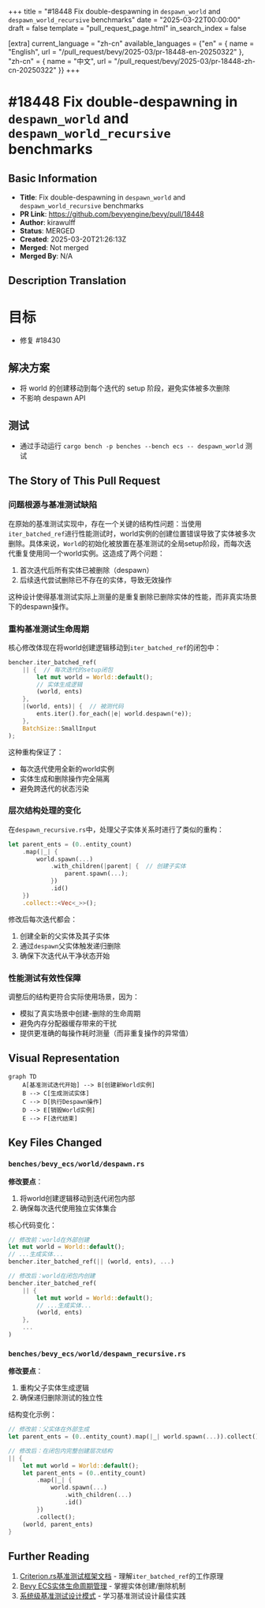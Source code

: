 +++
title = "#18448 Fix double-despawning in `despawn_world` and `despawn_world_recursive` benchmarks"
date = "2025-03-22T00:00:00"
draft = false
template = "pull_request_page.html"
in_search_index = false

[extra]
current_language = "zh-cn"
available_languages = {"en" = { name = "English", url = "/pull_request/bevy/2025-03/pr-18448-en-20250322" }, "zh-cn" = { name = "中文", url = "/pull_request/bevy/2025-03/pr-18448-zh-cn-20250322" }}
+++

# #18448 Fix double-despawning in `despawn_world` and `despawn_world_recursive` benchmarks

## Basic Information
- **Title**: Fix double-despawning in `despawn_world` and `despawn_world_recursive` benchmarks
- **PR Link**: https://github.com/bevyengine/bevy/pull/18448
- **Author**: kirawulff
- **Status**: MERGED
- **Created**: 2025-03-20T21:26:13Z
- **Merged**: Not merged
- **Merged By**: N/A

## Description Translation
# 目标

- 修复 #18430

## 解决方案

- 将 world 的创建移动到每个迭代的 setup 阶段，避免实体被多次删除
- 不影响 despawn API

## 测试

- 通过手动运行 `cargo bench -p benches --bench ecs -- despawn_world` 测试


## The Story of This Pull Request

### 问题根源与基准测试缺陷
在原始的基准测试实现中，存在一个关键的结构性问题：当使用`iter_batched_ref`进行性能测试时，world实例的创建位置错误导致了实体被多次删除。具体来说，`World`的初始化被放置在基准测试的全局setup阶段，而每次迭代重复使用同一个world实例。这造成了两个问题：

1. 首次迭代后所有实体已被删除（despawn）
2. 后续迭代尝试删除已不存在的实体，导致无效操作

这种设计使得基准测试实际上测量的是重复删除已删除实体的性能，而非真实场景下的despawn操作。

### 重构基准测试生命周期
核心修改体现在将world创建逻辑移动到`iter_batched_ref`的闭包中：

```rust
bencher.iter_batched_ref(
    || {  // 每次迭代的setup闭包
        let mut world = World::default();
        // 实体生成逻辑
        (world, ents)
    },
    |(world, ents)| {  // 被测代码
        ents.iter().for_each(|e| world.despawn(*e));
    },
    BatchSize::SmallInput
);
```

这种重构保证了：
- 每次迭代使用全新的world实例
- 实体生成和删除操作完全隔离
- 避免跨迭代的状态污染

### 层次结构处理的变化
在`despawn_recursive.rs`中，处理父子实体关系时进行了类似的重构：

```rust
let parent_ents = (0..entity_count)
    .map(|_| {
        world.spawn(...)
            .with_children(|parent| {  // 创建子实体
                parent.spawn(...);
            })
            .id()
    })
    .collect::<Vec<_>>();
```

修改后每次迭代都会：
1. 创建全新的父实体及其子实体
2. 通过`despawn`父实体触发递归删除
3. 确保下次迭代从干净状态开始

### 性能测试有效性保障
调整后的结构更符合实际使用场景，因为：
- 模拟了真实场景中创建-删除的生命周期
- 避免内存分配器缓存带来的干扰
- 提供更准确的每操作耗时测量（而非重复操作的异常值）

## Visual Representation

```mermaid
graph TD
    A[基准测试迭代开始] --> B[创建新World实例]
    B --> C[生成测试实体]
    C --> D[执行Despawn操作]
    D --> E[销毁World实例]
    E --> F[迭代结束]
```

## Key Files Changed

### `benches/bevy_ecs/world/despawn.rs`
**修改要点**：
1. 将world创建逻辑移动到迭代闭包内部
2. 确保每次迭代使用独立实体集合

核心代码变化：
```rust
// 修改前：world在外部创建
let mut world = World::default();
// ...生成实体...
bencher.iter_batched_ref(|| (world, ents), ...)

// 修改后：world在闭包内创建
bencher.iter_batched_ref(
    || {
        let mut world = World::default();
        // ...生成实体...
        (world, ents)
    },
    ...
)
```

### `benches/bevy_ecs/world/despawn_recursive.rs`
**修改要点**：
1. 重构父子实体生成逻辑
2. 确保递归删除测试的独立性

结构变化示例：
```rust
// 修改前：父实体在外部生成
let parent_ents = (0..entity_count).map(|_| world.spawn(...)).collect();

// 修改后：在闭包内完整创建层次结构
|| {
    let mut world = World::default();
    let parent_ents = (0..entity_count)
        .map(|_| {
            world.spawn(...)
                .with_children(...)
                .id()
        })
        .collect();
    (world, parent_ents)
}
```

## Further Reading

1. [Criterion.rs基准测试框架文档](https://docs.rs/criterion/latest/criterion/) - 理解`iter_batched_ref`的工作原理
2. [Bevy ECS实体生命周期管理](https://bevyengine.org/learn/book/ecs/entity/) - 掌握实体创建/删除机制
3. [系统级基准测试设计模式](https://www.researchgate.net/publication/228588682_System_benchmarking_how_to_choose_representative_workloads) - 学习基准测试设计最佳实践